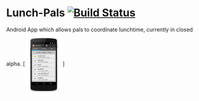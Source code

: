 Lunch-Pals [![Build Status](https://travis-ci.org/reustonium/Lunch-Pals.png?branch=master)](https://travis-ci.org/reustonium/Lunch-Pals)
==========

Android App which allows pals to coordinate lunchtime, currently in closed alpha.
[<img align="center" src="screenshots/LP_ScreenShot_v0.3.0.png" width="100" height="auto"/>]
